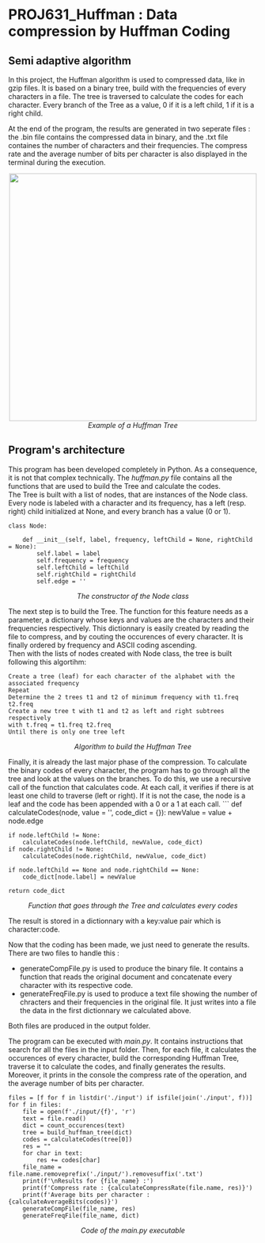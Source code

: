# PROJ631_Huffman : Data compression by Huffman Coding

## Semi adaptive algorithm

In this project, the Huffman algorithm is used to compressed data, like in gzip files. It is based on a binary tree, build with the frequencies of every characters in a file. The tree is traversed to calculate the codes for each character. Every branch of the Tree as a value, 0 if it is a left child, 1 if it is a right child.

At the end of the program, the results are generated in two seperate files : the .bin file contains the compressed data in binary, and the .txt file containes the number of characters and their frequencies.
The compress rate and the average number of bits per character is also displayed in the terminal during the execution.

<p align = center>
<img width = 500 src="https://upload.wikimedia.org/wikipedia/commons/thumb/8/82/Huffman_tree_2.svg/1280px-Huffman_tree_2.svg.png"><br>
<i>Example of a Huffman Tree</i>
</p>

## Program's architecture

This program has been developed completely in Python. As a consequence, it is not that complex technically. The *huffman.py* file contains all the functions that are used to build the Tree and calculate the codes.<br>
The Tree is built with a list of nodes, that are instances of the Node class. Every node is labeled with a character and its frequency, has a left (resp. right) child initialized at None, and every branch has a value (0 or 1).<br>

```
class Node:

    def __init__(self, label, frequency, leftChild = None, rightChild = None):
        self.label = label
        self.frequency = frequency
        self.leftChild = leftChild
        self.rightChild = rightChild
        self.edge = ''
```
<p align = center><i>The constructor of the Node class</i><p>

The next step is to build the Tree. The function for this feature needs as a parameter, a dictionary whose keys and values are the characters and their frequencies respectively. This dictionnary is easily created by reading the file to compress, and by couting the occurences of every character. It is finally ordered by frequency and ASCII coding ascending.<br>
Then with the lists of nodes created with Node class, the tree is built following this algortihm:
```
Create a tree (leaf) for each character of the alphabet with the associated frequency
Repeat
Determine the 2 trees t1 and t2 of minimum frequency with t1.freq t2.freq
Create a new tree t with t1 and t2 as left and right subtrees respectively
with t.freq = t1.freq t2.freq
Until there is only one tree left
```
<p align = center><i>Algorithm to build the Huffman Tree</i><p>
Finally, it is already the last major phase of the compression. To calculate the binary codes of every character, the program has to go through all the tree and look at the values on the branches.
To do this, we use a recursive call of the function that calculates code. At each call, it verifies if there is at least one child to traverse (left or right). If it is not the case, the node is a leaf and the code has been appended with a 0 or a 1 at each call.
```
def calculateCodes(node, value = '', code_dict = {}):
    newValue = value + node.edge

    if node.leftChild != None:
        calculateCodes(node.leftChild, newValue, code_dict)
    if node.rightChild != None:
        calculateCodes(node.rightChild, newValue, code_dict)
    
    if node.leftChild == None and node.rightChild == None:
        code_dict[node.label] = newValue
    
    return code_dict

<p align = center><i>Function that goes through the Tree and calculates every codes</i><p>
The result is stored in a dictionnary with a key:value pair which is character:code.

Now that the coding has been made, we just need to generate the results.
There are two files to handle this :
<ul>
    <li>generateCompFile.py is used to produce the binary file. It contains a function that reads the original document and concatenate every character with its respective code.</li>
    <li>generateFreqFile.py is used to produce a text file showing the number of chracters and their frequencies in the original file. It just writes into a file the data in the first dictionnary we calculated above.</li>
</ul>
Both files are produced in the output folder.

The program can be executed with *main.py*. It contains instructions that search for all the files in the input folder. Then, for each file, it calculates the occurences of every character, build the corresponding Huffman Tree, traverse it to calculate the codes, and finally generates the results.
Moreover, it prints in the console the compress rate of the operation, and the average number of bits per character.

```
files = [f for f in listdir('./input') if isfile(join('./input', f))]
for f in files:
    file = open(f'./input/{f}', 'r')
    text = file.read()
    dict = count_occurences(text)
    tree = build_huffman_tree(dict)
    codes = calculateCodes(tree[0])
    res = ""
    for char in text:
        res += codes[char]
    file_name = file.name.removeprefix('./input/').removesuffix('.txt')
    print(f'\nResults for {file_name} :')
    print(f'Compress rate : {calculateCompressRate(file.name, res)}')
    print(f'Average bits per character : {calculateAverageBits(codes)}')
    generateCompFile(file_name, res)
    generateFreqFile(file_name, dict)
```
<p align="center"><i>Code of the main.py executable</i></p>




